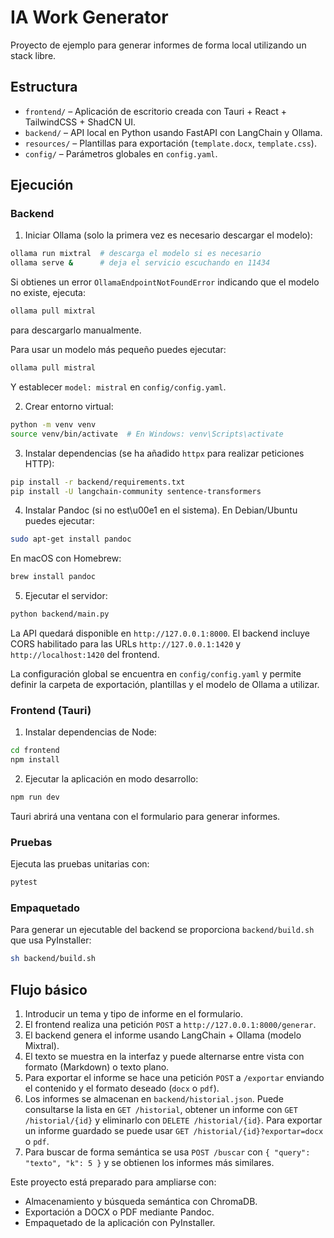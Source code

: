 # IA Work Generator

Proyecto de ejemplo para generar informes de forma local utilizando un stack libre.

## Estructura

- `frontend/` – Aplicación de escritorio creada con Tauri + React + TailwindCSS + ShadCN UI.
- `backend/` – API local en Python usando FastAPI con LangChain y Ollama.
- `resources/` – Plantillas para exportación (`template.docx`, `template.css`).
- `config/` – Parámetros globales en `config.yaml`.

## Ejecución

### Backend

1. Iniciar Ollama (solo la primera vez es necesario descargar el modelo):

```bash
ollama run mixtral  # descarga el modelo si es necesario
ollama serve &      # deja el servicio escuchando en 11434
```
Si obtienes un error `OllamaEndpointNotFoundError` indicando que el modelo no
existe, ejecuta:

```bash
ollama pull mixtral
```
para descargarlo manualmente.

Para usar un modelo más pequeño puedes ejecutar:

```bash
ollama pull mistral
```
Y establecer `model: mistral` en `config/config.yaml`.

2. Crear entorno virtual:

```bash
python -m venv venv
source venv/bin/activate  # En Windows: venv\Scripts\activate
```

3. Instalar dependencias (se ha añadido `httpx` para realizar peticiones HTTP):

```bash
pip install -r backend/requirements.txt
pip install -U langchain-community sentence-transformers
```

4. Instalar Pandoc (si no est\u00e1 en el sistema). En Debian/Ubuntu puedes ejecutar:

```bash
sudo apt-get install pandoc
```
En macOS con Homebrew:

```bash
brew install pandoc
```

5. Ejecutar el servidor:

```bash
python backend/main.py
```

La API quedará disponible en `http://127.0.0.1:8000`.
El backend incluye CORS habilitado para las URLs `http://127.0.0.1:1420` y `http://localhost:1420` del frontend.

La configuración global se encuentra en `config/config.yaml` y permite definir
la carpeta de exportación, plantillas y el modelo de Ollama a utilizar.

### Frontend (Tauri)

1. Instalar dependencias de Node:

```bash
cd frontend
npm install
```

2. Ejecutar la aplicación en modo desarrollo:

```bash
npm run dev
```

Tauri abrirá una ventana con el formulario para generar informes.

### Pruebas

Ejecuta las pruebas unitarias con:

```bash
pytest
```

### Empaquetado

Para generar un ejecutable del backend se proporciona `backend/build.sh` que usa
PyInstaller:

```bash
sh backend/build.sh
```

## Flujo básico

1. Introducir un tema y tipo de informe en el formulario.
2. El frontend realiza una petición `POST` a `http://127.0.0.1:8000/generar`.
3. El backend genera el informe usando LangChain + Ollama (modelo Mixtral).
4. El texto se muestra en la interfaz y puede alternarse entre vista con formato (Markdown) o texto plano.
5. Para exportar el informe se hace una petición `POST` a `/exportar` enviando el
   contenido y el formato deseado (`docx` o `pdf`).
6. Los informes se almacenan en `backend/historial.json`. Puede consultarse la
   lista en `GET /historial`, obtener un informe con `GET /historial/{id}` y
   eliminarlo con `DELETE /historial/{id}`. Para exportar un informe guardado se
   puede usar `GET /historial/{id}?exportar=docx` o `pdf`.
7. Para buscar de forma semántica se usa `POST /buscar` con `{ "query": "texto", "k": 5 }` y se obtienen los informes más similares.

Este proyecto está preparado para ampliarse con:

- Almacenamiento y búsqueda semántica con ChromaDB.
- Exportación a DOCX o PDF mediante Pandoc.
- Empaquetado de la aplicación con PyInstaller.
